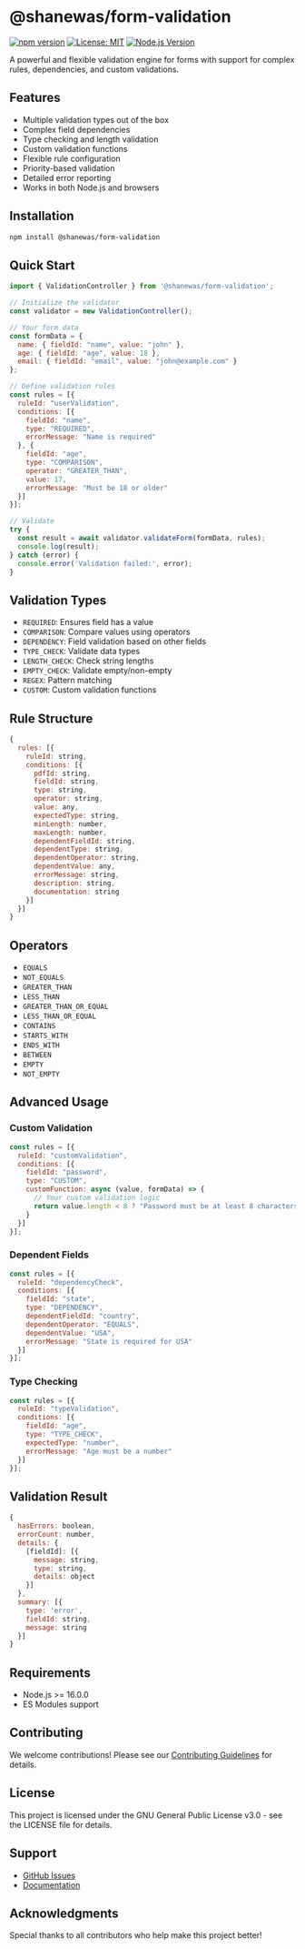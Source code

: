 # @shanewas/form-validation

[![npm version](https://img.shields.io/npm/v/@shanewas/form-validation.svg)](https://www.npmjs.com/package/@shanewas/form-validation)
[![License: MIT](https://img.shields.io/badge/License-MIT-yellow.svg)](https://opensource.org/licenses/MIT)
[![Node.js Version](https://img.shields.io/node/v/@shanewas/form-validation.svg)](https://nodejs.org)

A powerful and flexible validation engine for forms with support for complex rules, dependencies, and custom validations.

## Features

- Multiple validation types out of the box
- Complex field dependencies
- Type checking and length validation
- Custom validation functions
- Flexible rule configuration
- Priority-based validation
- Detailed error reporting
- Works in both Node.js and browsers

## Installation

```bash
npm install @shanewas/form-validation
```

## Quick Start

```javascript
import { ValidationController } from '@shanewas/form-validation';

// Initialize the validator
const validator = new ValidationController();

// Your form data
const formData = {
  name: { fieldId: "name", value: "john" },
  age: { fieldId: "age", value: 18 },
  email: { fieldId: "email", value: "john@example.com" }
};

// Define validation rules
const rules = [{
  ruleId: "userValidation",
  conditions: [{
    fieldId: "name",
    type: "REQUIRED",
    errorMessage: "Name is required"
  }, {
    fieldId: "age",
    type: "COMPARISON",
    operator: "GREATER_THAN",
    value: 17,
    errorMessage: "Must be 18 or older"
  }]
}];

// Validate
try {
  const result = await validator.validateForm(formData, rules);
  console.log(result);
} catch (error) {
  console.error('Validation failed:', error);
}
```

## Validation Types

- `REQUIRED`: Ensures field has a value
- `COMPARISON`: Compare values using operators
- `DEPENDENCY`: Field validation based on other fields
- `TYPE_CHECK`: Validate data types
- `LENGTH_CHECK`: Check string lengths
- `EMPTY_CHECK`: Validate empty/non-empty
- `REGEX`: Pattern matching
- `CUSTOM`: Custom validation functions

## Rule Structure

```javascript
{
  rules: [{
    ruleId: string,
    conditions: [{
      pdfId: string,
      fieldId: string,
      type: string,
      operator: string,
      value: any,
      expectedType: string,
      minLength: number,
      maxLength: number,
      dependentFieldId: string,
      dependentType: string,
      dependentOperator: string,
      dependentValue: any,
      errorMessage: string,
      description: string,
      documentation: string
    }]
  }]
}
```

## Operators

- `EQUALS`
- `NOT_EQUALS`
- `GREATER_THAN`
- `LESS_THAN`
- `GREATER_THAN_OR_EQUAL`
- `LESS_THAN_OR_EQUAL`
- `CONTAINS`
- `STARTS_WITH`
- `ENDS_WITH`
- `BETWEEN`
- `EMPTY`
- `NOT_EMPTY`

## Advanced Usage

### Custom Validation

```javascript
const rules = [{
  ruleId: "customValidation",
  conditions: [{
    fieldId: "password",
    type: "CUSTOM",
    customFunction: async (value, formData) => {
      // Your custom validation logic
      return value.length < 8 ? "Password must be at least 8 characters" : null;
    }
  }]
}];
```

### Dependent Fields

```javascript
const rules = [{
  ruleId: "dependencyCheck",
  conditions: [{
    fieldId: "state",
    type: "DEPENDENCY",
    dependentFieldId: "country",
    dependentOperator: "EQUALS",
    dependentValue: "USA",
    errorMessage: "State is required for USA"
  }]
}];
```

### Type Checking

```javascript
const rules = [{
  ruleId: "typeValidation",
  conditions: [{
    fieldId: "age",
    type: "TYPE_CHECK",
    expectedType: "number",
    errorMessage: "Age must be a number"
  }]
}];
```

## Validation Result

```javascript
{
  hasErrors: boolean,
  errorCount: number,
  details: {
    [fieldId]: [{
      message: string,
      type: string,
      details: object
    }]
  },
  summary: [{
    type: 'error',
    fieldId: string,
    message: string
  }]
}
```

## Requirements

- Node.js >= 16.0.0
- ES Modules support

## Contributing

We welcome contributions! Please see our [Contributing Guidelines](CONTRIBUTING.md) for details.

## License

This project is licensed under the GNU General Public License v3.0 - see the LICENSE file for details.

## Support

- [GitHub Issues](https://github.com/shanewas/ValidationEngine/issues)
- [Documentation](https://github.com/shanewas/ValidationEngine/wiki)

## Acknowledgments

Special thanks to all contributors who help make this project better!
